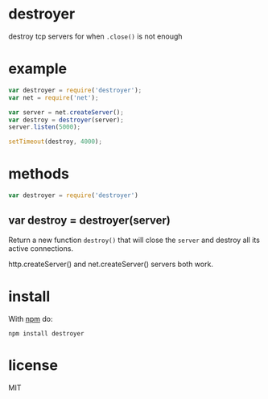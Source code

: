 # destroyer

destroy tcp servers for when `.close()` is not enough

# example

``` js
var destroyer = require('destroyer');
var net = require('net');

var server = net.createServer();
var destroy = destroyer(server);
server.listen(5000);

setTimeout(destroy, 4000);
```

# methods

``` js
var destroyer = require('destroyer')
```

## var destroy = destroyer(server)

Return a new function `destroy()` that will close the `server` and destroy all
its active connections.

http.createServer() and net.createServer() servers both work.

# install

With [npm](https://npmjs.org) do:

```
npm install destroyer
```

# license

MIT

